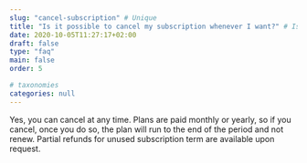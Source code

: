 ```yaml
---
slug: "cancel-subscription" # Unique
title: "Is it possible to cancel my subscription whenever I want?" # Is the question
date: 2020-10-05T11:27:17+02:00
draft: false
type: "faq"
main: false
order: 5

# taxonomies
categories: null
---
```


Yes, you can cancel at any time. Plans are paid monthly or yearly, so if you cancel, once you do so, the plan will run to the end of the period and not renew. Partial refunds for unused subscription term are available upon request.